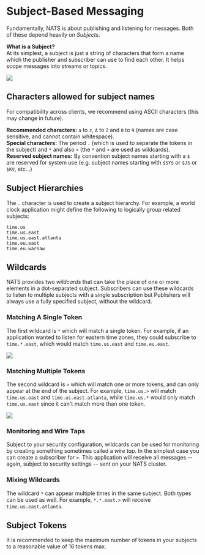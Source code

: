 # Subject-Based Messaging

Fundamentally, NATS is about publishing and listening for messages. Both of these depend heavily on _Subjects_.
  
**What is a Subject?**  
At its simplest, a subject is just a string of characters that form a name which the publisher and subscriber can use to find each other. It helps scope messages into streams or topics.   

![](/assets/subjects1.svg)
  
## Characters allowed for subject names

For compatibility across clients, we recommend using ASCII characters (this may change in future).  
  
**Recommended characters:** `a` to `z`, `A` to `Z` and `0` to `9` (names are case sensitive, and cannot contain whitespace).  
**Special characters:** The period `.` (which is used to separate the tokens in the subject) and `*` and also `>` (the `*` and `>` are used as wildcards).  
**Reserved subject names:** By convention subject names starting with a `$` are reserved for system use (e.g. subject names starting with `$SYS` or `$JS` or `$KV`, etc...)
  
## Subject Hierarchies

The `.` character is used to create a subject hierarchy. For example, a world clock application might define the following to logically group related subjects:

```markup
time.us
time.us.east
time.us.east.atlanta
time.eu.east
time.eu.warsaw
```

## Wildcards

NATS provides two _wildcards_ that can take the place of one or more elements in a dot-separated subject. Subscribers can use these wildcards to listen to multiple subjects with a single subscription but Publishers will always use a fully specified subject, without the wildcard.

### Matching A Single Token

The first wildcard is `*` which will match a single token. For example, if an application wanted to listen for eastern time zones, they could subscribe to `time.*.east`, which would match `time.us.east` and `time.eu.east`.

![](/assets/subjects2.svg)

### Matching Multiple Tokens

The second wildcard is `>` which will match one or more tokens, and can only appear at the end of the subject. For example, `time.us.>` will match `time.us.east` and `time.us.east.atlanta`, while `time.us.*` would only match `time.us.east` since it can't match more than one token.

![](/assets/subjects3.svg)

### Monitoring and Wire Taps

Subject to your security configuration, wildcards can be used for monitoring by creating something sometimes called a _wire tap_. In the simplest case you can create a subscriber for `>`. This application will receive all messages -- again, subject to security settings -- sent on your NATS cluster.

### Mixing Wildcards

The wildcard `*` can appear multiple times in the same subject. Both types can be used as well. For example, `*.*.east.>` will receive `time.us.east.atlanta`.

## Subject Tokens

It is recommended to keep the maximum number of tokens in your subjects to a reasonable value of 16 tokens max.

